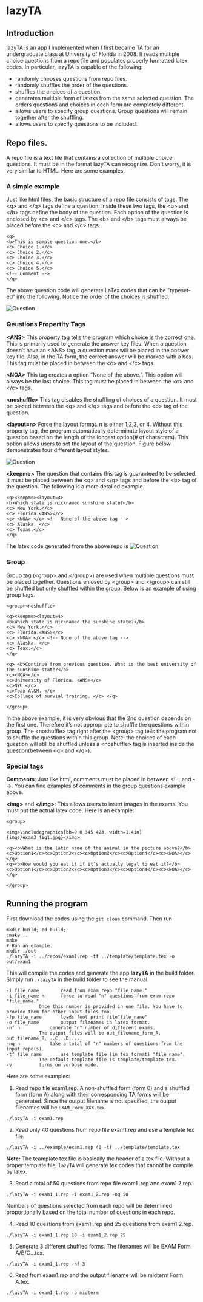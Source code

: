 # lazyTA

## Introduction

lazyTA is an app I implemented when I first became TA for an undergraduate class at University of Florida in 2008. It reads multiple choice questions from a repo file and populates properly formatted latex codes. In particular, lazyTA is capable of the following:

 - randomly chooses questions from repo files. 
 - randomly shuffles the order of the questions. 
 - shuffles the choices of a question. 
 - generates multiple form of latexs from the same selected question. The orders questions and choices in each form are completely different.
 - allows users to specify group questions. Group questions will remain together after the shuffling.
 - allows users to specify questions to be included.

## Repo files. 
A repo file is a text file that contains a collection of multiple choice questions. It must be in the format lazyTA can recognize. Don't worry, it is very similar to HTML. Here are some examples. 

### A simple example
  Just like html files, the basic structure of a repo file
consists of tags. The \<q\> and \<\/q\> tags define a question. Inside these two tags, the \<b\> and
\<\/b\> tags define the body of the question. Each option of the question is enclosed by \<c\> and
\<\/c\> tags. The \<b\> and \<\/b\> tags must always be placed before the \<c\> and \<\/c\> tags.

```
<q>
<b>This is sample question one.</b>
<c> Choice 1.</c>
<c> Choice 2.</c>
<c> Choice 3.</c>
<c> Choice 4.</c>
<c> Choice 5.</c>
<!-- Comment -->
</q>
```

The above question code will generate LaTex codes that can be ”typeset-ed” into the following.
Notice the order of the choices is shuffled.

![Question](https://github.com/chi3x10/lazyTA/blob/feature/fistupload/img/q1.png)

### Qeustions Propertity Tags

**\<ANS\>** This property tag tells the program which choice is the correct one. This is primarily
used to generate the answer key files. When a question doesn’t have an \<ANS\> tag, a
question mark will be placed in the answer key file. Also, in the TA form, the correct answer
will be marked with a box. This tag must be placed in between the \<c\> and \<\/c\> tags.


**\<NOA\>** This tag creates a option ”None of the above.”. This option will always be the last
choice. This tag must be placed in between the \<c\> and \<\/c\> tags.


**\<noshuffle\>** This tag disables the shuffling of choices of a question. It must be placed between the \<q\> and \<\/q\> tags and before the \<b\> tag of the question.


**\<layout=n\>** Force the layout format. n is either 1,2,3, or 4. Without this property tag, the
program automatically determinate layout style of a question based on the length of the
longest option(# of characters). This option allows users to set the layout of the question.
Figure below demonstrates four different layout styles.

![Question](https://github.com/chi3x10/lazyTA/blob/feature/fistupload/img/q2.png)


**\<keepme\>** The question that contains this tag is guaranteed to be selected. It must be placed
between the \<q\> and \<\/q\> tags and before the \<b\> tag of the question.
The following is a more detailed example.

```
<q><keepme><layout=4>
<b>Which state is nicknamed sunshine state?</b>
<c> New York.</c>
<c> Florida.<ANS></c>
<c> <NOA> </c> <!-- None of the above tag -->
<c> Alaska. </c>
<c> Texas.</c>
</q>
```

The latex code generated from the above repo is
![Question](https://github.com/chi3x10/lazyTA/blob/feature/fistupload/img/q3.png)

### Group
Group tag (\<group\> and \<\/group\>) are used when multiple questions must be placed together.
Questions enlosed by \<group\> and \<\/group\> can still be shuffled but only shuffled within the
group. Below is an example of using group tags.

```
<group><noshuffle>

<q><keepme><layout=4>
<b>Which state is nicknamed the sunshine state?</b>
<c> New York.</c>
<c> Florida.<ANS></c>
<c> <NOA> </c> <!-- None of the above tag -->
<c> Alaska. </c>
<c> Teax.</c>
</q>

<q> <b>Continue from previous question. What is the best university of the sunshine state?</b>
<c><NOA></c>
<c>University of Florida. <ANS></c>
<c>NYU.</c>
<c>Teax A\&M. </c>
<c>Collage of survial training. </c> </q>

</group>
```

In the above example, it is very obvious that the 2nd question depends on the first one. Therefore
it’s not appropriate to shuffle the questions within group. The \<noshuffle\> tag right after the
\<group\> tag tells the program not to shuffle the questions within this group. Note: the choices of
each question will still be shuffled unless a \<noshuffle\> tag is inserted inside the question(between \<q\> and \<\/q\>).

### Special tags

**Comments**: Just like html, comments must be placed in between \<!-- and --\>. You can find
examples of comments in the group questions example above.

**\<img\>** and **\<\/img\>**: This allows users to insert images in the exams. You must put the actual latex code. Here is an example:

```
<group>

<img>\includegraphics[bb=0 0 345 423, width=1.4in]{imgs/exam3_fig1.jpg}</img>

<q><b>What is the latin name of the animal in the picture above?</b>
<c>Option1</c><c>Option2</c><c>Option3</c><c>Option4</c><c><NOA></c>
</q>
<q><b>How would you eat it if it’s actually legal to eat it?</b>
<c>Option1</c><c>Option2</c><c>Option3</c><c>Option4</c><c><NOA></c>
</q>

</group>
```

## Running the program

First download the codes using the `git clone` command. Then run
```
mkdir build; cd build;
cmake ..
make
# Run an example.
mkdir ./out
./lazyTA -i ../repos/exam1.rep -tf ../template/template.tex -o out/exam1
```

This will compile the codes and generate the app **lazyTA** in the build folder. Simply run `./lazyTA` in the build folder to see the manual. 

```
-i file_name		read from exam repo "file_name."
-i file_name n		force to read "n" questions from exam repo "file_name."
			Once this number is provided in one file. You have to provide them for other input files too. 
-fp file_name		loads foot print file"file_name"
-o file_name		output filenames in latex format. 
-nf n			generate "n" number of different exams. 
			The output files will be out_filename_form_A, out_filename_B, ..C,..D.....
-nq n			take a total of "n" numbers of questions from the input repo(s).
-tf file_name		use template file (in tex format) "file_name". 
			The default template file is template/template.tex.
-v			turns on verbose mode.
```

Here are some examples:

1. Read repo file exam1.rep. A non-shuffled form (form 0) and a shuffled form (form A)
along with their corresponding TA forms will be generated. Since the output filename is not
specified, the output filenames will be `EXAM_Form_XXX.tex`
```
./lazyTA -i exam1.rep
```

2. Read only 40 questions from repo file exam1.rep and use a template tex file. 

```
./lazyTA -i ../example/exam1.rep 40 -tf ../template/template.tex
```
**Note:** The teamplate tex file is basically the header of a tex file. Without a proper
template file, `lazyTA` will generate tex codes that cannot be compile by latex. 

3. Read a total of 50 questions from repo file exam1 .rep and exam1 2.rep.
```
./lazyTA -i exam1_1.rep -i exam1_2.rep -nq 50
```

Numbers of questions selected from each repo will be determined proportionally based
on the total number of questions in each repo.

4. Read 10 questions from exam1 .rep and 25 questions from exam1 2.rep.
```
./lazyTA -i exam1_1.rep 10 -i exam1_2.rep 25
```

5. Generate 3 different shuffled forms. The filenames will be EXAM Form A/B/C...tex.
```
./lazyTA -i exam1_1.rep -nf 3
```

6. Read from exam1.rep and the output filename will be midterm Form A.tex.
```
./lazyTA -i exam1_1.rep -o midterm
```

